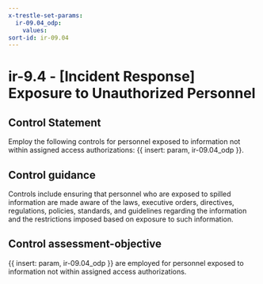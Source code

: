 ```yaml
---
x-trestle-set-params:
  ir-09.04_odp:
    values:
sort-id: ir-09.04
---
```


# ir-9.4 - \[Incident Response\] Exposure to Unauthorized Personnel

## Control Statement

Employ the following controls for personnel exposed to information not within assigned access authorizations: {{ insert: param, ir-09.04_odp }}.

## Control guidance

Controls include ensuring that personnel who are exposed to spilled information are made aware of the laws, executive orders, directives, regulations, policies, standards, and guidelines regarding the information and the restrictions imposed based on exposure to such information.

## Control assessment-objective

{{ insert: param, ir-09.04_odp }} are employed for personnel exposed to information not within assigned access authorizations.
